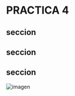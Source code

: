 # PRACTICA 4

## seccion


## seccion


## seccion


![imagen](https://github.com/Alberto93GV/SWAP/blob/master/Practica4/img.png)
